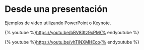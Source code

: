 # Desde una presentación

Ejemplos de video utilizando PowerPoint o Keynote. 

{% youtube %}https://youtu.be/bBV83tz9xPM{% endyoutube %}

{% youtube %}https://youtu.be/vhTlNXMHEco{% endyoutube %}
